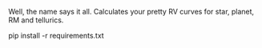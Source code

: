 Well, the name says it all. Calculates your pretty RV curves for star, planet, RM and tellurics. 

pip install -r requirements.txt
